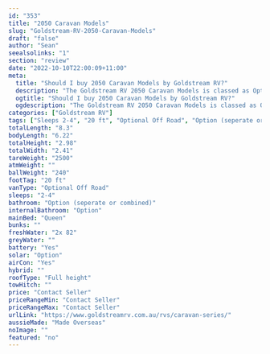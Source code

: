 ```yaml
---
id: "353"
title: "2050 Caravan Models"
slug: "Goldstream-RV-2050-Caravan-Models"
draft: "false"
author: "Sean"
seealsolinks: "1"
section: "review"
date: "2022-10-10T22:00:09+11:00"
meta:
  title: "Should I buy 2050 Caravan Models by Goldstream RV?"
  description: "The Goldstream RV 2050 Caravan Models is classed as Optional Off Road, and sleeps 2-4 people. It is Made Overseas and comes in at 20 ft. It generally has Option (seperate or combined)."
  ogtitle: "Should I buy 2050 Caravan Models by Goldstream RV?"
  ogdescription: "The Goldstream RV 2050 Caravan Models is classed as Optional Off Road, and sleeps 2-4 people. It is Made Overseas and comes in at 20 ft. It generally has Option (seperate or combined)."
categories: ["Goldstream RV"]
tags: ["Sleeps 2-4", "20 ft", "Optional Off Road", "Option (seperate or combined)", "Full height", "Price Unknown"]
totalLength: "8.3"
bodyLength: "6.22"
totalHeight: "2.98"
totalWidth: "2.41"
tareWeight: "2500"
atmWeight: ""
ballWeight: "240"
footTag: "20 ft"
vanType: "Optional Off Road"
sleeps: "2-4"
bathroom: "Option (seperate or combined)"
internalBathroom: "Option"
mainBed: "Queen"
bunks: ""
freshWater: "2x 82"
greyWater: ""
battery: "Yes"
solar: "Option"
airCon: "Yes"
hybrid: ""
roofType: "Full height"
towHitch: ""
price: "Contact Seller"
priceRangeMin: "Contact Seller"
priceRangeMax: "Contact Seller"
urlLink: "https://www.goldstreamrv.com.au/rvs/caravan-series/"
aussieMade: "Made Overseas"
noImage: ""
featured: "no"
---
```

